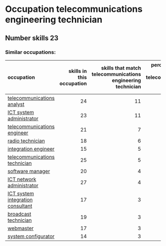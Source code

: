 # Occupation telecommunications engineering technician
## Number skills 23
### Similar occupations:
| occupation                                                                |   skills in this occupation |   skills that match telecommunications engineering technician |   percentage match with telecommunications engineering technician |   skills not in telecommunications engineering technician |
|:--------------------------------------------------------------------------|----------------------------:|--------------------------------------------------------------:|------------------------------------------------------------------:|----------------------------------------------------------:|
| [telecommunications analyst](telecommunications_analyst.md)               |                          24 |                                                            11 |                                                          0.478261 |                                                        13 |
| [ICT system administrator](ICT_system_administrator.md)                   |                          23 |                                                            11 |                                                          0.478261 |                                                        12 |
| [telecommunications engineer](telecommunications_engineer.md)             |                          21 |                                                             7 |                                                          0.304348 |                                                        14 |
| [radio technician](radio_technician.md)                                   |                          18 |                                                             6 |                                                          0.26087  |                                                        12 |
| [integration engineer](integration_engineer.md)                           |                          15 |                                                             5 |                                                          0.217391 |                                                        10 |
| [telecommunications technician](telecommunications_technician.md)         |                          25 |                                                             5 |                                                          0.217391 |                                                        20 |
| [software manager](software_manager.md)                                   |                          20 |                                                             4 |                                                          0.173913 |                                                        16 |
| [ICT network administrator](ICT_network_administrator.md)                 |                          27 |                                                             4 |                                                          0.173913 |                                                        23 |
| [ICT system integration consultant](ICT_system_integration_consultant.md) |                          17 |                                                             3 |                                                          0.130435 |                                                        14 |
| [broadcast technician](broadcast_technician.md)                           |                          19 |                                                             3 |                                                          0.130435 |                                                        16 |
| [webmaster](webmaster.md)                                                 |                          17 |                                                             3 |                                                          0.130435 |                                                        14 |
| [system configurator](system_configurator.md)                             |                          14 |                                                             3 |                                                          0.130435 |                                                        11 |
